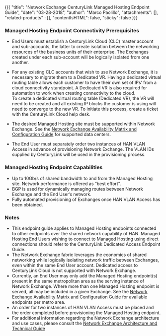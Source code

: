 {{{
  "title": "Network Exchange CenturyLink Managed Hosting Endpoint Guide",
  "date": "03-28-2018",
  "author": "Marco Paolillo",
  "attachments": [],
  "related-products" : [],
  "contentIsHTML": false,
  "sticky": false
}}}

### Managed Hosting Endpoint Connectivity Prerequisites

* End Users must establish a CenturyLink Cloud (CLC) master account and sub-accounts, the latter to create isolation between the networking resources of the business units of their enterprise. The Exchanges created under each sub-account will be logically isolated from one another.
* For any existing CLC accounts that wish to use Network Exchange, it is necessary to migrate them to a Dedicated VR.  Having a dedicated virtual routing table allows each customer to have their own set of IPs’ from a cloud connectivity standpoint.  A Dedicated VR is also required for automation to work when creating connectivity to the cloud.  
To create a dedicated virtual routing table (Dedicated VR), the VR will need to be created and all existing IP blocks the customer is using will need to converge to the new VR.  To initiate this process, create a ticket with the CenturyLink Cloud help desk.  

* The desired Managed Hosting site must be supported within Network Exchange. See the [Network Exchange Availability Matrix and Configuration Guide](https://www.ctl.io/knowledge-base/network/network-exchange-connectivity-matrix-configuration-guide/) for supported data centers.
* The End User must separately order two instances of HAN VLAN Access in advance of provisioning Network Exchange. The VLAN IDs supplied by CenturyLink will be used in the provisioning process.

### Managed Hosting Endpoint Capabilities

* Up to 10Gb/s of shared bandwidth to and from the Managed Hosting site. Network performance is offered as “best effort”. 
* BGP is used for dynamically managing routes between Network Exchange and the End User’s network.
* Fully automated provisioning of Exchanges once HAN VLAN Access has been obtained.

### Notes

* This endpoint guide applies to Managed Hosting endpoints connected to other endpoints over the shared network capability of HAN. Managed Hosting End Users wishing to connect to Managed Hosting using direct connections should refer to the CenturyLink Dedicated Access Endpoint Guide.
* The Network Exchange fabric leverages the economics of shared networking while logically isolating network traffic between Exchanges, even within the same End User account. Dedicated access to CenturyLink Cloud is not supported with Network Exchange.
* Currently, an End User may only add the Managed Hosting endpoint(s) present in the same metropolitan area as the serving instance of Network Exchange. Where more than one Managed Hosting endpoint is served, all may be included in a given Exchange. See the [Network Exchange Availability Matrix and Configuration Guide](https://www.ctl.io/knowledge-base/network/network-exchange-connectivity-matrix-configuration-guide/) for available endpoints per metro area.
* An order for two instances of HAN VLAN Access must be placed and the order completed before provisioning the Managed Hosting endpoint.
* For additional information regarding the Network Exchange architecture and use cases, please consult the [Network Exchange Architecture and Technical Guide](https://cloudhelp.ctl.io/knowledge-base/network-exchange-technical-guide/)
